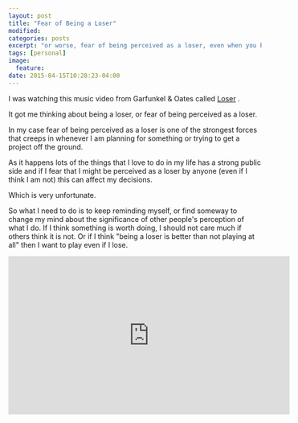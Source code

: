 ```yaml
---
layout: post
title: "Fear of Being a Loser"
modified:
categories: posts
excerpt: "or worse, fear of being perceived as a loser, even when you believe you are not"
tags: [personal]
image:
  feature:
date: 2015-04-15T10:28:23-04:00
---
```


I was watching this music video from Garfunkel & Oates called [Loser](https://www.youtube.com/watch?v=Kw2qEUwFbGM) .

It got me thinking about being a loser, or fear of being perceived as a loser.

In my case fear of being perceived as a loser is one of the strongest forces that creeps in whenever I am planning for something or trying to get a project off the ground.

As it happens lots of the things that I love to do in my life has a strong public side and if I fear that I might be perceived as a loser by anyone (even if I think I am not) this can affect my decisions.

Which is very unfortunate.

So what I need to do is to keep reminding myself, or find someway to change my mind about the significance of other people's perception of what I do. If I think something is worth doing, I should not care much if others think it is not. Or if I think "being a loser is better than not playing at all" then I want to play even if I lose.

<iframe width="560" height="315" src="https://www.youtube.com/embed/Kw2qEUwFbGM" frameborder="0" allowfullscreen></iframe>
